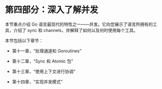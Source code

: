 # 第四部分：深入了解并发

本节重点介绍 Go 语言最现代的特性之一——并发。它向您展示了语言所拥有的工具，介绍了 sync 和 channels，并解释了如何以及何时使用每个工具。

本节包括以下章节：

+   第十一章，“处理通道和 Goroutines”

+   第十二章，“Sync 和 Atomic 包”

+   第十三章，“使用上下文进行协调”

+   第十四章，“实现并发模式”
